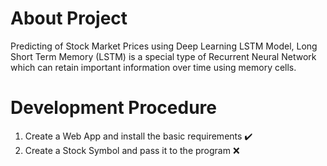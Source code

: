 # About Project
Predicting of Stock Market Prices using Deep Learning LSTM Model, Long Short Term Memory (LSTM) is a special type of Recurrent Neural Network which can retain important information over time using memory cells.

# Development Procedure

1. Create a Web App and install the basic requirements :heavy_check_mark:
2. Create a Stock Symbol and pass it to the program :x:


